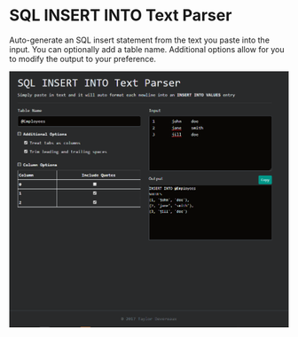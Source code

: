 # SQL INSERT INTO Text Parser

Auto-generate an SQL insert statement from the text you paste into the input. You can optionally add a table name. Additional options allow for you to modify the output to your preference.

![Alt][1]

[1]: /screenshots/screenshot_1_0.png "Screenshot"